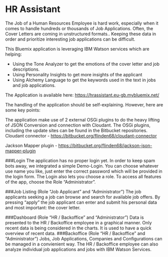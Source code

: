 HR Assistant
===================


The Job of a Human Resources Employee is hard work, especially when it comes to handle hundreds or thousands of Job Applications.
Often, the Cover Letters are coming in unstructured formats.. Keeping these data in order and prioritize interesting job applications can be difficult.

This Bluemix application is leveraging IBM Watson services which are helping:
* Using the Tone Analyzer to get the emotions of the cover letter and job descriptions.
* Using Personality Insights to get more insights of the applicant
* Using Alchemy Language to get the keywords used in the text in jobs and job applications.

The Application is available here: https://hrassistant.eu-gb.mybluemix.net/

The handling of the application should be self-explaining. However, here are some key points:

The application make use of 2 external OSGi plugins to do the heavy lifting of JSON Conversion and connection with Cloudant.
The OSGi plugins, including the update sites can be found in the Bitbucket repositories.
Cloudant connector - https://bitbucket.org/flinden68/cloudant-connector

Jackson Mapper plugin - https://bitbucket.org/flinden68/jackson-json-mapper-plugin 

###Login
The application has no proper login yet. In order to keep spam bots away, we integrated a simple Demo-Login. You can choose whatever use name you like, just enter the correct password which will be provided in the login form.
The Login also lets you choose a role. To access all features of the app, choose the Role “Administrator”.
 

###Job Listing (Role “Job Applicant” and “Administrator”)
The job applicants seeking a job can browse and search for available job offers. By pressing “apply” the job applicant can enter and submit his personal data and most important: the cover letter.
 

###Dashboard (Role “HR / Backoffice” and “Administrator”)
Data is presented to the HR / Backoffice employee in a graphical manner. Only recent data is being considered in the charts. It is used to have a quick overview of recent data.
###Backoffice (Role “HR / Backoffice” and “Administrator”)
Jobs, Job Applications, Companies and Configurations can be managed in a convienient way. The HR / Backoffice employee can also analyze individual job applications and jobs with IBM Watson Services.
